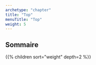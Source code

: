 ```yaml
---
archetype: "chapter"
title: "Top"
menuTitle: "Top"
weight: 5
---
```



## Sommaire

{{% children sort="weight" depth=2 %}}